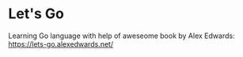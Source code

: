 # Let's Go

Learning Go language with help of aweseome book by Alex Edwards: https://lets-go.alexedwards.net/
